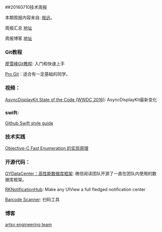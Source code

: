 
##20160710技术周报

本期周报内容来自: [桉远](https://github.com/AnYuan)。

周报汇总 [地址](https://github.com/BaiduHiDeviOS/iOS-Tech-Weekly)

周报博客 [地址](http://baiduhidevios.github.io/)

### Git教程

[廖雪峰Git教程](http://www.liaoxuefeng.com/wiki/0013739516305929606dd18361248578c67b8067c8c017b000): 入门和快速上手

[Pro Git](https://git-scm.com/book/en/v2)：适合有一定基础的同学。


### 视频：

[AsyncDisplayKit State of the Code (WWDC 2016)](https://www.youtube.com/watch?v=8ngXakpE2x8): AsyncDisplayKit最新变化

### swift:

[Github Swift style guide](https://github.com/github/swift-style-guide)

### 技术实践

[Objective-C Fast Enumeration 的实现原理](http://blog.leichunfeng.com/blog/2016/06/20/objective-c-fast-enumeration-implementation-principle/#jtss-tsina)


### 开源代码：

[GYDataCenter：高性能数据库框架](http://wereadteam.github.io/2016/07/06/GYDataCenter/): 微信阅读团队开源了一直在团队内使用的数据库框架。

[RKNotificationHub](https://github.com/cwRichardKim/RKNotificationHub): Make any UIView a full fledged notification center

[Barcode Scanner](https://github.com/hyperoslo/BarcodeScanner): 扫码工具


### 博客

[artsy engineering team](http://artsy.github.io/)
